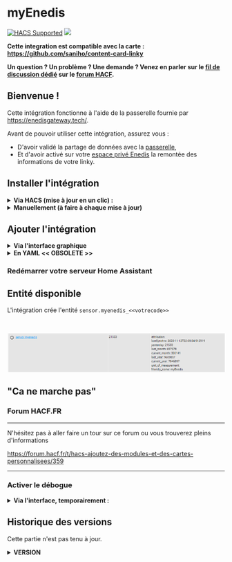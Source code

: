 # myEnedis

[![HACS Supported](https://img.shields.io/badge/HACS-Supported-green.svg)](https://github.com/custom-components/hacs)
![](https://img.shields.io/github/downloads/saniho/apiEnedis/latest/total.svg)

**Cette integration est compatible avec la carte :
https://github.com/saniho/content-card-linky**

**Un question ? Un problème ? Une demande ? Venez en parler sur le
[fil de discussion dédié](https://forum.hacf.fr/t/sensor-pour-enedis-apienedis/935)
sur le [forum HACF](https://forum.hacf.fr/).**

## Bienvenue !

Cette intégration fonctionne à l'aide de la passerelle fournie par
https://enedisgateway.tech/.

Avant de pouvoir utiliser cette intégration, assurez vous :

- D'avoir validé la partage de données avec la
  [passerelle](https://enedisgateway.tech/),
- Et d'avoir activé sur votre
  [espace privé Enedis](https://mon-compte-client.enedis.fr/) la remontée
  des informations de votre linky.

## Installer l'intégration

<details>
  <summary><b>Via HACS (mise à jour en un clic) : </b></summary><br />

- Ouvrez HACS, cliquez sur `Intégration`, puis selectionnez le menu 3
  points en haut à droite.

\*si vous n'avez pas HACS, pour l'installer cela se passe ici :
[HACS : Ajoutez des modules et des cartes personnalisées](https://forum.hacf.fr/t/hacs-ajoutez-des-modules-et-des-cartes-personnalisees/359)

<br />
 <p align="center">
<img src="./img/HACS_add_repo_01.png" height="300"/>
 <br />
 </p>

- Ajoutez le dépot personnalisé : `https://github.com/saniho/apiEnedis`

<br />
 <p align="center">
<img src="./img/HACS_add_repo_02.png" width="600"/>
 <br />
 </p>

- Cliquez sur le bouton `Installer` de la carte correspondant à
  l'intégration

<br />
 <p align="center">
<img src="./img/HACS_install_integration_01.png" width="400"/>
 <br />
 </p>

- Cliquez sur le bouton `Installer` de la popup

<br />
 <p align="center">
<img src="./img/HACS_install_integration_02.png" width="600"/>
 <br />
 </p>

- La carte de l'intégration est maintenant rouge, signifiant qu'un
  redémarrage du serveur Home Assistant est nécessaire

<br />
 <p align="center">
<img src="./img/HACS_install_integration_03.png" width="400"/>
 <br />
 </p>

- Accédez à la vue `Contrôle du serveur` (`Configuration` ->
  `Contrôle du serveur`), puis cliquez sur le bouton `Redémarrer` dans la
  zone `Gestion du serveur`

<br />
 <p align="center">
<img src="./img/HACS_install_integration_04.png" width="400"/>
 <br />
 </p>

</details>

<details>
  <summary><b>Manuellement (à faire à chaque mise à jour)</b></summary>

- Dans votre propre dossier `custom_components`, créez un dossier nommé
  `apiEnedis` puis, copiez tout le contenu du dossier
  [apiEnedis](https://github.com/saniho/apiEnedis/tree/main/custom_components/apiEnedis)
  dedans.

- Cliquez sur le bouton `Redémarrer` dans la zone `Gestion du serveur`

</details>

## Ajouter l'intégration

<details>
  <summary><b>Via l'interface graphique</b></summary>

- Accédez à la vue `Intégrations` (`Configuration` -> `Intégration`)

- Appuyez sur le bouton bleu `Ajouter l'intégration` en bas à droite de la
  vue

<br />
 <p align="center">
<img src="./img/HACS_add_integration_01.png" height="500"/>
 <br />
 </p>

- Tapez dans le champ de recherche qui vient d'apparaître : `myenedis` et
  cliquez sur l'intégration

<br />
 <p align="center">
<img src="./img/HACS_add_integration_02.png" height="300"/>
 <br />
 </p>

- Renseigner :

  - Votre `token`
  - Votre `code` (PDL)
  - Si vous disposez d'un contrat heures pleines/heures creuses :
    - Le prix des heures creuses
    - Le prix des heures pleines
  - cocher la case heures creuses si votre contrat comporte des heures
    creuses
  - vos heures creuses si différentes de celles proposées par enedis
    exemple de format : `[['00:00','05:00'], ['22:00', '24:00']]`

- Validez la saisie avec le bouton `Soumettre`

<br />
 <p align="center">
<img src="./img/HACS_add_integration_03.png" width="300"/>
 <br />
 </p>

- Fermez la popup de confirmation en cliquant sur le bouton `Terminer`

*Si vous ne voyez pas l'intégration dans la liste, effacer le cache de
votre navigateur en faisant la combinaison de touche `CTRL+F5` ou
`CTRL+SHIFT+R`*

</details>
<details>
  <summary><b>En YAML << OBSOLETE >></b></summary>
</details>

### Redémarrer votre serveur Home Assistant

## Entité disponible

L'intégration crée l'entité `sensor.myenedis_<<votrecode>>`

<br />
 <p align="center">
<img src="./img/sensor_v2.png"/>
 <br />
 </p>

## "Ca ne marche pas"

### Forum HACF.FR

______________________________________________________________________

N'hésitez pas à aller faire un tour sur ce forum ou vous trouverez pleins
d'informations

https://forum.hacf.fr/t/hacs-ajoutez-des-modules-et-des-cartes-personnalisees/359

______________________________________________________________________


### Activer le débogue

<details>
  <summary><b>Via l'interface, temporairement : </b></summary><br />

Avec des traces de débogue il est généralement plus facile d'identifier
la cause d'un problème de fonctionnement.

Une manière c'est d'activer les messages de débogue dans le fichier
`config/home-assistant.log` en l'activant depuis l'interface.  Pour cela allez
directement vers [Outils de Développement > Services](https://my.home-assistant.io/redirect/developer_services/).

Puis, passer en mode `YAML` et copiez-collez le code suivant, puis cliquez
`APPELER LE SERVICE`:

```yaml
service: logger.set_level
data:
  myEnedis: debug

```

En image:

<p align="center"><img src="./img/ha_debug.png" width="300"/></p>

Le fichier `config/home-assistant.log` se remplit alors de pleins de traces
de débogue lié à `apiEnedis` connu comme `myEnedis` dans Home Assistant.


Ceci continue jusqu'au redémarrage de Home Assistant ou jusqu'à ce que vous
exécutez de la même manière que pour l'activation:


```yaml
service: logger.set_level
data:
  myEnedis: warning

```
</details>


## Historique des versions

Cette partie n'est pas tenu à jour.

<details>
  <summary><b>VERSION</b></summary>

**2.0.0.0** myElectricData

**ajout de la possibilité d'utiliser myElectricData**

Attention le service enedisGateway sera desactivé en mai 2023, mais myElectricData prendra la releve.

Pensez à vous enregistrer sur https://www.myelectricaldata.fr/

**1.2.0.0** refactoring du code

**suppression de la configuration possible par le fichier yaml, uniquement
possible via l'integration**

heures creuses disponible dans l'interface de l'integration

**1.1.2.2** possibilité de forcer ses propres horaires dans le yaml(
differentes de celles de enedis)

tag heures_creuses

Possibilité de forcer l'absence de HC/HP, meme si Enedis en fournit

tag heuresCreusesON

dans l'integration yaml et via flow, possibilité de forcer l'absence de
HC/HP

`heuresCreusesON: False`

**1.1.0.0**

nouvelle version, permettant l'integration via flow

**1.0.4.0**

gestion de contrat recent, correction calcul de monté si relevé compteur
par tranche de 10 minutes, 30 minutes

attention le nom du sensor contiendra maintenant le numéro de PDL( cela
permet de piloter plusieurs compteurs )

**1.0.2.5**

state general du sensor converti en Kwh

correction de bugs

**1.0.2.4**

add Unit of measurement

**1.0.2.3**

correction bug

**1.0.2.2**

ajout de la gestion des heures HC/HP, pour cela indiquer dans votre sensor
yalm les tranches horaires

ajout gestion du calcul du prix sur la veille

**changement du nom du sensor dans le sensor.yaml, myEnedis remplace
apiEnedis**

**1.0.2.0**

integration à HACS

**changement du nom du sensor dans le sensor.yaml, myEnedis remplace
apiEnedis** **1.0.1.2**

Delay est maintenant facultatif dans sensor.yaml

ajout de la consmmation last week, and current week

**1.0.1.1**

gestion des contrats de moins de 2 ans

remonté d'un statut indiquant l'erreur remonté par la gateway s'il y a
erreur

**1.0.1.0**

ajout de la remontée yesterday au niveau du state pour permettre
l'utilisation par certaines card( graphique par exemple )

**1.0.0.0**

premiere version

</details>
